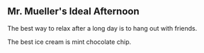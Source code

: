 ## Mr. Mueller's Ideal Afternoon

The best way to relax after a long day is to hang out with friends. 

The best ice cream is mint chocolate chip.